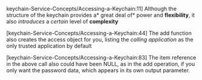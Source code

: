 keychain-Service-Concepts/Accessing-a-Keychain:11] 
  Although the structure of the keychain provides a* great deal of* power and **flexibility**, it also *introduces* a *certain* level of **complexity**

[keychain-Service-Concepts/Accessing-a-Keychain:44] 
   The add function also creates the access object for you, listing the *calling application* as the only trusted application by default

[keychain-Service-Concepts/Accessing-a-Keychain:83] 
  The item reference in the above call also could have been NULL, as in the add operation, if you only want the password data, which appears in its own output parameter. 
